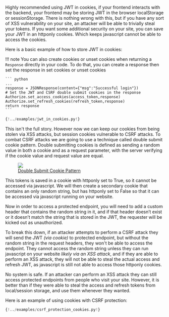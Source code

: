 Highly recommended using JWT in cookies, if your frontend interacts with the backend, your frontend may be storing JWT in the browser localStorage or sessionStorage. There is nothing wrong with this, but if you have any sort of XSS vulnerability on your site, an attacker will be able to trivially steal your tokens. If you want some additional security on your site, you can save your JWT in an httponly cookies. Which keeps javascript cannot be able to access the cookies.

Here is a basic example of how to store JWT in cookies:

!!! note
    You can also create cookies or unset cookies when returning a `Response` directly in your code.
    To do that, you can create a response then set the response in set cookies or unset cookies

    ``` python
    ...
    response = JSONResponse(content={"msg":"Successful login"})
    # Set the JWT and CSRF double submit cookies in the response
    Authorize.set_access_cookies(access_token,response)
    Authorize.set_refresh_cookies(refresh_token,response)
    return response
    ```

```python hl_lines="21 23 46-47 57 69"
{!../examples/jwt_in_cookies.py!}
```

This isn't the full story. However now we can keep our cookies from being stolen via XSS attacks, but session cookies vulnerable to CSRF attacks. To combat CSRF attacks we are going to use a technique called double submit cookie pattern. Double submitting cookies is defined as sending a random value in both a cookie and as a request parameter, with the server verifying if the cookie value and request value are equal.

<figure>
  <img src="https://miro.medium.com/max/648/1*WP_VXYjJxUyqfrul8K-4uw.png"/>
  <figcaption>
    <a href="https://medium.com/@kaviru.mihisara/double-submit-cookie-pattern-820fc97e51f2" target="_blank">
      Double Submit Cookie Pattern
    </a>
  </figcaption>
</figure>

This tokens is saved in a cookie with httponly set to True, so it cannot be accessed via javascript. We will then create a secondary cookie that contains an only random string, but has httponly set to False so that it can be accessed via javascript running on your website.

Now in order to access a protected endpoint, you will need to add a custom header that contains the random string in it, and if that header doesn’t exist or it doesn’t match the string that is stored in the JWT, the requester will be kicked out as unauthorized.

To break this down, if an attacker attempts to perform a CSRF attack they will send the JWT *(via cookie)* to protected endpoint, but without the random string in the request headers, they won't be able to access the endpoint. They cannot access the random string unless they can run javascript on your website *likely via an XSS attack*, and if they are able to perform an XSS attack, they will not be able to steal the actual access and refresh JWT, as javascript is still not able to access those httponly cookies.

No system is safe. If an attacker can perform an XSS attack they can still access protected endpoints from people who visit your site. However, it is better than if they were able to steal the access and refresh tokens from local/session storage, and use them whenever they wanted.

Here is an example of using cookies with CSRF protection:

```python hl_lines="23 25 27 29 56-57 67 79"
{!../examples/csrf_protection_cookies.py!}
```
